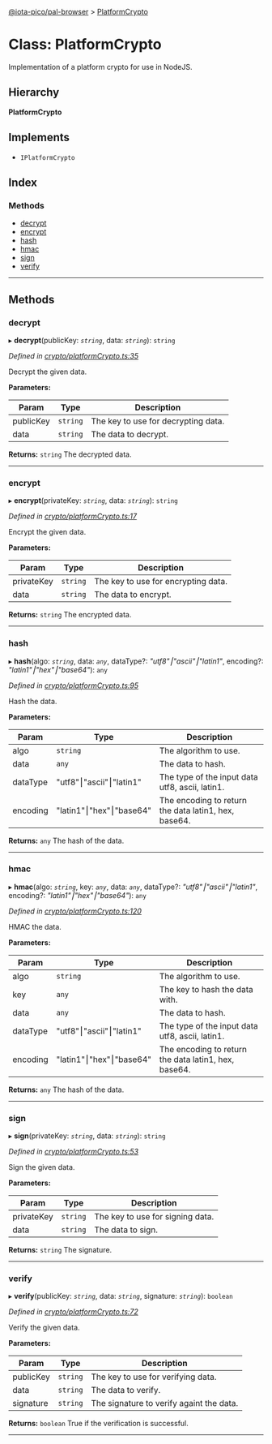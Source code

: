 [@iota-pico/pal-browser](../README.md) > [PlatformCrypto](../classes/platformcrypto.md)

# Class: PlatformCrypto

Implementation of a platform crypto for use in NodeJS.

## Hierarchy

**PlatformCrypto**

## Implements

* `IPlatformCrypto`

## Index

### Methods

* [decrypt](platformcrypto.md#decrypt)
* [encrypt](platformcrypto.md#encrypt)
* [hash](platformcrypto.md#hash)
* [hmac](platformcrypto.md#hmac)
* [sign](platformcrypto.md#sign)
* [verify](platformcrypto.md#verify)

---

## Methods

<a id="decrypt"></a>

###  decrypt

▸ **decrypt**(publicKey: *`string`*, data: *`string`*): `string`

*Defined in [crypto/platformCrypto.ts:35](https://github.com/iota-pico/pal-browser/blob/cd4708c/src/crypto/platformCrypto.ts#L35)*

Decrypt the given data.

**Parameters:**

| Param | Type | Description |
| ------ | ------ | ------ |
| publicKey | `string`   |  The key to use for decrypting data. |
| data | `string`   |  The data to decrypt. |

**Returns:** `string`
The decrypted data.

___

<a id="encrypt"></a>

###  encrypt

▸ **encrypt**(privateKey: *`string`*, data: *`string`*): `string`

*Defined in [crypto/platformCrypto.ts:17](https://github.com/iota-pico/pal-browser/blob/cd4708c/src/crypto/platformCrypto.ts#L17)*

Encrypt the given data.

**Parameters:**

| Param | Type | Description |
| ------ | ------ | ------ |
| privateKey | `string`   |  The key to use for encrypting data. |
| data | `string`   |  The data to encrypt. |

**Returns:** `string`
The encrypted data.

___

<a id="hash"></a>

###  hash

▸ **hash**(algo: *`string`*, data: *`any`*, dataType?: *"utf8"⎮"ascii"⎮"latin1"*, encoding?: *"latin1"⎮"hex"⎮"base64"*): `any`

*Defined in [crypto/platformCrypto.ts:95](https://github.com/iota-pico/pal-browser/blob/cd4708c/src/crypto/platformCrypto.ts#L95)*

Hash the data.

**Parameters:**

| Param | Type | Description |
| ------ | ------ | ------ |
| algo | `string`   |  The algorithm to use. |
| data | `any`   |  The data to hash. |
| dataType | "utf8"⎮"ascii"⎮"latin1"   |  The type of the input data utf8, ascii, latin1. |
| encoding | "latin1"⎮"hex"⎮"base64"   |  The encoding to return the data latin1, hex, base64. |

**Returns:** `any`
The hash of the data.

___

<a id="hmac"></a>

###  hmac

▸ **hmac**(algo: *`string`*, key: *`any`*, data: *`any`*, dataType?: *"utf8"⎮"ascii"⎮"latin1"*, encoding?: *"latin1"⎮"hex"⎮"base64"*): `any`

*Defined in [crypto/platformCrypto.ts:120](https://github.com/iota-pico/pal-browser/blob/cd4708c/src/crypto/platformCrypto.ts#L120)*

HMAC the data.

**Parameters:**

| Param | Type | Description |
| ------ | ------ | ------ |
| algo | `string`   |  The algorithm to use. |
| key | `any`   |  The key to hash the data with. |
| data | `any`   |  The data to hash. |
| dataType | "utf8"⎮"ascii"⎮"latin1"   |  The type of the input data utf8, ascii, latin1. |
| encoding | "latin1"⎮"hex"⎮"base64"   |  The encoding to return the data latin1, hex, base64. |

**Returns:** `any`
The hash of the data.

___

<a id="sign"></a>

###  sign

▸ **sign**(privateKey: *`string`*, data: *`string`*): `string`

*Defined in [crypto/platformCrypto.ts:53](https://github.com/iota-pico/pal-browser/blob/cd4708c/src/crypto/platformCrypto.ts#L53)*

Sign the given data.

**Parameters:**

| Param | Type | Description |
| ------ | ------ | ------ |
| privateKey | `string`   |  The key to use for signing data. |
| data | `string`   |  The data to sign. |

**Returns:** `string`
The signature.

___

<a id="verify"></a>

###  verify

▸ **verify**(publicKey: *`string`*, data: *`string`*, signature: *`string`*): `boolean`

*Defined in [crypto/platformCrypto.ts:72](https://github.com/iota-pico/pal-browser/blob/cd4708c/src/crypto/platformCrypto.ts#L72)*

Verify the given data.

**Parameters:**

| Param | Type | Description |
| ------ | ------ | ------ |
| publicKey | `string`   |  The key to use for verifying data. |
| data | `string`   |  The data to verify. |
| signature | `string`   |  The signature to verify againt the data. |

**Returns:** `boolean`
True if the verification is successful.

___


